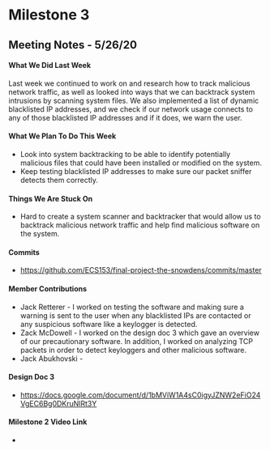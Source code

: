 # Milestone 3
## Meeting Notes - 5/26/20
#### What We Did Last Week
Last week we continued to work on and research how to track malicious network traffic, as well as looked into ways that we can backtrack system intrusions by scanning system files. We also implemented a list of dynamic blacklisted IP addresses, and we check if our network usage connects to any of those blacklisted IP addresses and if it does, we warn the user.
#### What We Plan To Do This Week
* Look into system backtracking to be able to identify potentially malicious files that could have been installed or modified on the system.
* Keep testing blacklisted IP addresses to make sure our packet sniffer detects them correctly.
#### Things We Are Stuck On
* Hard to create a system scanner and backtracker that would allow us to backtrack malicious network traffic and help find malicious software on the system.
#### Commits
* https://github.com/ECS153/final-project-the-snowdens/commits/master
#### Member Contributions
* Jack Retterer - I worked on testing the software and making sure a warning is sent to the user when any blacklisted IPs are contacted or any suspicious software like a keylogger is detected.
* Zack McDowell - I worked on the design doc 3 which gave an overview of our precautionary software. In addition, I worked on analyzing TCP packets in order to detect keyloggers and other malicious software. 
* Jack Abukhovski - 
#### Design Doc 3
* https://docs.google.com/document/d/1bMViW1A4sC0igyJZNW2eFiO24VgEC6Bg0DKruNlRt3Y 
#### Milestone 2 Video Link
* 
